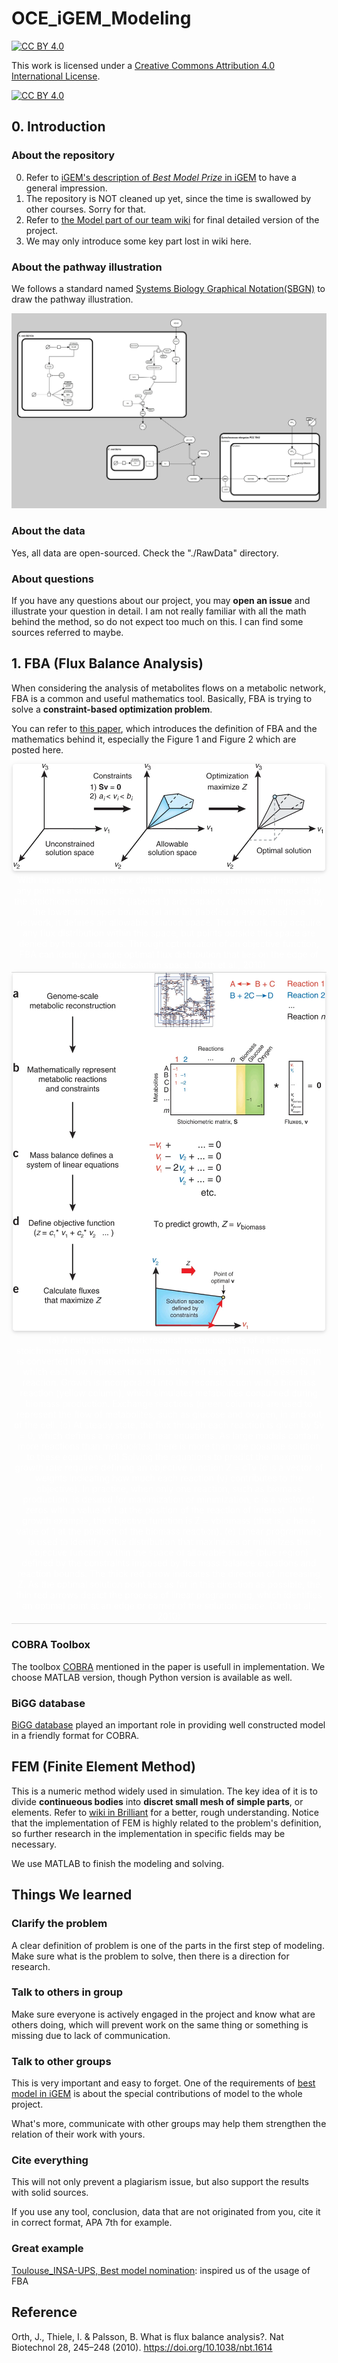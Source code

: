 # OCE_iGEM_Modeling

[![CC BY 4.0][cc-by-shield]][cc-by]

This work is licensed under a
[Creative Commons Attribution 4.0 International License][cc-by].

[![CC BY 4.0][cc-by-image]][cc-by]

[cc-by]: http://creativecommons.org/licenses/by/4.0/
[cc-by-image]: https://i.creativecommons.org/l/by/4.0/88x31.png
[cc-by-shield]: https://img.shields.io/badge/License-CC%20BY%204.0-lightgrey.svg

## 0. Introduction

### About the repository

0. Refer to [iGEM's description of *Best Model Prize* in iGEM](https://2023.igem.wiki/example/model) to have a general impression.
1. The repository is NOT cleaned up yet, since the time is swallowed by other courses. Sorry for that.
2. Refer to [the Model part of our team wiki](https://2023.igem.wiki/sustech-oce/model) for final detailed version of the project.
3. We may only introduce some key part lost in wiki here.

### About the pathway illustration

We follows a standard named [Systems Biology Graphical Notation(SBGN)](https://sbgn.github.io/) to draw the pathway illustration.

![full_path_20231008](./Graph/full_path_20231008.jpg)

### About the data

Yes, all data are open-sourced. Check the "./RawData" directory.

### About questions

If you have any questions about our project, you may **open an issue** and illustrate your question in detail. I am not really familiar with all the math behind the method, so do not expect too much on this.
I can find some sources referred to maybe.

## 1. FBA (Flux Balance Analysis)

When considering the analysis of metabolites flows on a metabolic network, FBA is a common and useful mathematics tool. Basically, FBA is trying to solve a **constraint-based optimization problem**.

You can refer to [this paper](https://www.nature.com/articles/nbt.1614), which introduces the definition of FBA and the mathematics behind it, especially the Figure 1 and Figure 2 which are posted here.

<center>
    <img width="500" style="border-radius: 0.3125em;
    box-shadow: 0 2px 4px 0 rgba(34,36,38,.12),0 2px 10px 0 rgba(34,36,38,.08);"
    src="./README_graph/what_is_fba_fig1.png">
    <br>
    <div style="color:orange; border-bottom: 1px solid #d9d9d9;
    display: inline-block;
    color: #fff;
    padding: 3px;">With no constraints, the flux distribution of a biological network may lie at any point in a solution space. When mass balance constraints imposed by the stoichiometric matrix S (labeled 1) and capacity constraints imposed by the lower and upper bounds (ai and bi) (labeled 2) are applied to a network, it defines an allowable solution space. The network may acquire any flux distribution within this space, but points outside this space are denied by the constraints. Through optimization of an objective function, FBA can identify a single optimal flux distribution that lies on the edge of the allowable solution space. (Orth et al., 2010)</div>
</center>

<center>
    <img width="500" style="border-radius: 0.3125em;
    box-shadow: 0 2px 4px 0 rgba(34,36,38,.12),0 2px 10px 0 rgba(34,36,38,.08);"
    src="./README_graph/what_is_fba_fig2.png">
    <br>
    <div style="color:orange; border-bottom: 1px solid #d9d9d9;
    display: inline-block;
    color: #fff;
    padding: 3px;">(a) A metabolic network reconstruction consists of a list of stoichiometrically balanced biochemical reactions. (b) This reconstruction is converted into a mathematical model by forming a matrix (labeled S), in which each row represents a metabolite and each column represents a reaction. Growth is incorporated into the reconstruction with a biomass reaction (yellow column), which simulates metabolites consumed during biomass production. Exchange reactions (green columns) are used to represent the flow of metabolites, such as glucose and oxygen, in and out of the cell. (c) At steady state, the flux through each reaction is given by Sv = 0, which defines a system of linear equations. As large models contain more reactions than metabolites, there is more than one possible solution to these equations. (d) Solving the equations to predict the maximum growth rate requires defining an objective function Z = cTv (c is a vector of weights indicating how much each reaction (v) contributes to the objective). In practice, when only one reaction, such as biomass production, is desired for maximization or minimization, c is a vector of zeros with a value of 1 at the position of the reaction of interest. In the growth example, the objective function is Z = vbiomass (that is, c has a value of 1 at the position of the biomass reaction). (e) Linear programming is used to identify a flux distribution that maximizes or minimizes the objective function within the space of allowable fluxes (blue region) defined by the constraints imposed by the mass balance equations and reaction bounds. The thick red arrow indicates the direction of increasing Z. As the optimal solution point lies as far in this direction as possible, the thin red arrows depict the process of linear programming, which identifies an optimal point at an edge or corner of the solution space. (Orth et al., 2010)</div>
</center>

### COBRA Toolbox

The toolbox [COBRA](https://opencobra.github.io/cobratoolbox/latest/index.html) mentioned in the paper is usefull in implementation. We choose MATLAB version, though Python version is available as well.

### BiGG database

[BiGG database](http://bigg.ucsd.edu/) played an important role in providing well constructed model in a friendly format for COBRA.

## FEM (Finite Element Method)

This is a numeric method widely used in simulation. The key idea of it is to divide **continueous bodies** into **discret small mesh of simple parts**, or elements. Refer to [wiki in Brilliant](https://brilliant.org/wiki/finite-elements/) for a better, rough understanding. Notice that the implementation of FEM is highly related to the problem's definition, so further research in the implementation in specific fields may be necessary.

We use MATLAB to finish the modeling and solving.

## Things We learned

### Clarify the problem

A clear definition of problem is one of the parts in the first step of modeling. Make sure what is the problem to solve, then there is a direction for research.

### Talk to others in group

Make sure everyone is actively engaged in the project and know what are others doing, which will prevent work on the same thing or something is missing due to lack of communication.

### Talk to other groups

This is very important and easy to forget. One of the requirements of [best model in iGEM](https://2023.igem.wiki/example/model) is about the special contributions of model to the whole project.

What's more, communicate with other groups may help them strengthen the relation of their work with yours.

### Cite everything

This will not only prevent a plagiarism issue, but also support the results with solid sources.

If you use any tool, conclusion, data that are not originated from you, cite it in correct format, APA 7th for example.

### Great example

[Toulouse_INSA-UPS, Best model nomination](https://2021.igem.org/Team:Toulouse_INSA-UPS/Model): inspired us of the usage of FBA

## Reference

Orth, J., Thiele, I. & Palsson, B. What is flux balance analysis?. Nat Biotechnol 28, 245–248 (2010). https://doi.org/10.1038/nbt.1614
